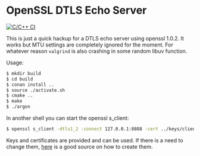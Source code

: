 # OpenSSL DTLS Echo Server
[![C/C++ CI](https://github.com/visviva/argon/actions/workflows/c-cpp.yml/badge.svg)](https://github.com/visviva/argon/actions/workflows/c-cpp.yml)

This is just a quick hackup for a DTLS echo server using openssl 1.0.2. It works but MTU settings are completely ignored for the moment.
For whatever reason `valgrind` is also crashing in some random libuv function.

Usage:
```bash
$ mkdir build
$ cd build
$ conan install ..
$ source ./activate.sh
$ cmake ..
$ make
$ ./argon
```

In another shell you can start the openssl s_client:
```bash
$ openssl s_client -dtls1_2 -connect 127.0.0.1:8888 -cert ../keys/client-cert.pem -key ../keys/client-key.pem -CAfile ../keys/ca-cert.pem -cipher DEFAULT
```

Keys and certificates are provided and can be used. If there is a need to change them, [here](https://mariadb.com/docs/ent/security/data-in-transit-encryption/create-self-signed-certificates-keys-openssl/) is a good source on how to create them.

